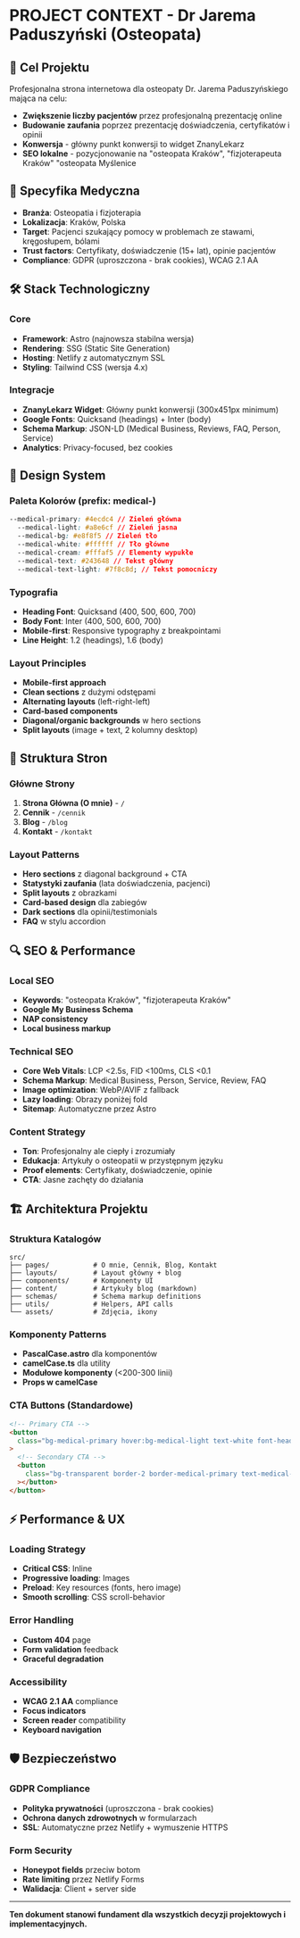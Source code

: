 # PROJECT CONTEXT - Dr Jarema Paduszyński (Osteopata)

## 🎯 Cel Projektu

Profesjonalna strona internetowa dla osteopaty Dr. Jarema Paduszyńskiego mająca na celu:

- **Zwiększenie liczby pacjentów** przez profesjonalną prezentację online
- **Budowanie zaufania** poprzez prezentację doświadczenia, certyfikatów i opinii
- **Konwersja** - główny punkt konwersji to widget ZnanyLekarz
- **SEO lokalne** - pozycjonowanie na "osteopata Kraków", "fizjoterapeuta Kraków" "osteopata Myślenice

## 🏥 Specyfika Medyczna

- **Branża**: Osteopatia i fizjoterapia
- **Lokalizacja**: Kraków, Polska
- **Target**: Pacjenci szukający pomocy w problemach ze stawami, kręgosłupem, bólami
- **Trust factors**: Certyfikaty, doświadczenie (15+ lat), opinie pacjentów
- **Compliance**: GDPR (uproszczona - brak cookies), WCAG 2.1 AA

## 🛠️ Stack Technologiczny

### Core

- **Framework**: Astro (najnowsza stabilna wersja)
- **Rendering**: SSG (Static Site Generation)
- **Hosting**: Netlify z automatycznym SSL
- **Styling**: Tailwind CSS (wersja 4.x)

### Integracje

- **ZnanyLekarz Widget**: Główny punkt konwersji (300x451px minimum)
- **Google Fonts**: Quicksand (headings) + Inter (body)
- **Schema Markup**: JSON-LD (Medical Business, Reviews, FAQ, Person, Service)
- **Analytics**: Privacy-focused, bez cookies

## 🎨 Design System

### Paleta Kolorów (prefix: medical-)

```css
--medical-primary: #4ecdc4 // Zieleń główna
  --medical-light: #a8e6cf // Zieleń jasna
  --medical-bg: #e8f8f5 // Zieleń tło
  --medical-white: #ffffff // Tło główne
  --medical-cream: #fffaf5 // Elementy wypukłe
  --medical-text: #243648 // Tekst główny
  --medical-text-light: #7f8c8d; // Tekst pomocniczy
```

### Typografia

- **Heading Font**: Quicksand (400, 500, 600, 700)
- **Body Font**: Inter (400, 500, 600, 700)
- **Mobile-first**: Responsive typography z breakpointami
- **Line Height**: 1.2 (headings), 1.6 (body)

### Layout Principles

- **Mobile-first approach**
- **Clean sections** z dużymi odstępami
- **Alternating layouts** (left-right-left)
- **Card-based components**
- **Diagonal/organic backgrounds** w hero sections
- **Split layouts** (image + text, 2 kolumny desktop)

## 📱 Struktura Stron

### Główne Strony

1. **Strona Główna (O mnie)** - `/`
2. **Cennik** - `/cennik`
3. **Blog** - `/blog`
4. **Kontakt** - `/kontakt`

### Layout Patterns

- **Hero sections** z diagonal background + CTA
- **Statystyki zaufania** (lata doświadczenia, pacjenci)
- **Split layouts** z obrazkami
- **Card-based design** dla zabiegów
- **Dark sections** dla opinii/testimonials
- **FAQ** w stylu accordion

## 🔍 SEO & Performance

### Local SEO

- **Keywords**: "osteopata Kraków", "fizjoterapeuta Kraków"
- **Google My Business Schema**
- **NAP consistency**
- **Local business markup**

### Technical SEO

- **Core Web Vitals**: LCP <2.5s, FID <100ms, CLS <0.1
- **Schema Markup**: Medical Business, Person, Service, Review, FAQ
- **Image optimization**: WebP/AVIF z fallback
- **Lazy loading**: Obrazy poniżej fold
- **Sitemap**: Automatyczne przez Astro

### Content Strategy

- **Ton**: Profesjonalny ale ciepły i zrozumiały
- **Edukacja**: Artykuły o osteopatii w przystępnym języku
- **Proof elements**: Certyfikaty, doświadczenie, opinie
- **CTA**: Jasne zachęty do działania

## 🏗️ Architektura Projektu

### Struktura Katalogów

```
src/
├── pages/           # O mnie, Cennik, Blog, Kontakt
├── layouts/         # Layout główny + blog
├── components/      # Komponenty UI
├── content/         # Artykuły blog (markdown)
├── schemas/         # Schema markup definitions
├── utils/           # Helpers, API calls
└── assets/          # Zdjęcia, ikony
```

### Komponenty Patterns

- **PascalCase.astro** dla komponentów
- **camelCase.ts** dla utility
- **Modułowe komponenty** (<200-300 linii)
- **Props w camelCase**

### CTA Buttons (Standardowe)

```html
<!-- Primary CTA -->
<button
  class="bg-medical-primary hover:bg-medical-light text-white font-heading font-semibold py-3 px-6 rounded-lg transition-colors duration-200 focus:ring-2 focus:ring-medical-primary/50 focus:outline-none shadow-sm"
>
  <!-- Secondary CTA -->
  <button
    class="bg-transparent border-2 border-medical-primary text-medical-primary hover:bg-medical-primary hover:text-white font-heading font-semibold py-3 px-6 rounded-lg transition-colors duration-200 focus:ring-2 focus:ring-medical-primary/50 focus:outline-none"
  ></button>
</button>
```

## ⚡ Performance & UX

### Loading Strategy

- **Critical CSS**: Inline
- **Progressive loading**: Images
- **Preload**: Key resources (fonts, hero image)
- **Smooth scrolling**: CSS scroll-behavior

### Error Handling

- **Custom 404** page
- **Form validation** feedback
- **Graceful degradation**

### Accessibility

- **WCAG 2.1 AA** compliance
- **Focus indicators**
- **Screen reader** compatibility
- **Keyboard navigation**

## 🛡️ Bezpieczeństwo

### GDPR Compliance

- **Polityka prywatności** (uproszczona - brak cookies)
- **Ochrona danych zdrowotnych** w formularzach
- **SSL**: Automatyczne przez Netlify + wymuszenie HTTPS

### Form Security

- **Honeypot fields** przeciw botom
- **Rate limiting** przez Netlify Forms
- **Walidacja**: Client + server side

---

**Ten dokument stanowi fundament dla wszystkich decyzji projektowych i implementacyjnych.**
